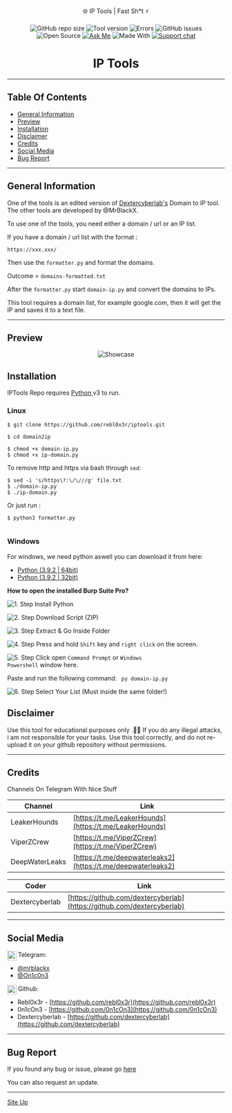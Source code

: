<p align="center">
  🌐 IP Tools | Fast Sh*t ⚡️<br><br>
  <img alt="GitHub repo size" src="https://img.shields.io/github/repo-size/rebl0x3r/iptools">
  <img alt="Tool version" src="https://img.shields.io/badge/version-1.2-brightgreen">
  <img alt="Errors" src="https://img.shields.io/badge/errors fixed-0-red">
  <img alt="GitHub issues" src="https://img.shields.io/github/issues/rebl0x3r/iptools">
  <img alt="Open Source" src="https://badges.frapsoft.com/os/v1/open-source.png?v=103">
  <a href="https://t.me/mrblackx"><img alt="Ask Me" src="https://img.shields.io/badge/Ask%20me-anything-1abc9c.svg"></a>
  <img alt="Made With" src="https://forthebadge.com/images/badges/made-with-python.svg">
  <a href="https://t.me/viperzcrewchat/"><img src="https://raw.githubusercontent.com/Patrolavia/telegram-badge/master/chat.svg" alt="Support chat"></a>
</p>

<h1 align=center>IP Tools</h1>

<hr>

<h2>Table Of Contents</h2>

* [General Information](#general-info)
* [Preview](#preview)
* [Installation](#installation)
* [Disclaimer](#disclaimer)
* [Credits](#credits)
* [Social Media](#social-media)
* [Bug Report](#bug-report)

<hr>

<h2>General Information</h2>
  
  One of the tools is an edited version of <a href="https://github.com/dextercyberlab/Domain-to-IP-Converter">Dextercyberlab's</a> Domain to IP tool. The other tools are developed by @MrBlackX.
  
  To use one of the tools, you need either a domain / url or an IP list.
  
  If you have a domain / url list with the format :
  
  ```https://xxx.xxx/```
  
  Then use the ```formatter.py``` and format the domains. 
  
  Outcome = ```domains-formatted.txt```
  
  After the ```formatter.py``` start ```domain-ip.py``` and convert the domains to IPs.
  
  This tool requires a domain list, for example google.com, then it will get the IP and saves it to a text file.
  
<hr>

<h2>Preview</h2>
<p align="center">
  <img alt="Showcase" src="https://i.ibb.co/8jw7VLV/2021-02-04-15-03.png">
</p>

<h2>Installation</h2>

  IPTools Repo requires <a href="https://www.python.org/">Python </a> v3 to run.
  
  <h3>Linux</h3>
  
  ```
  $ git clone https://github.com/rebl0x3r/iptools.git
  
  $ cd domain2ip

  $ chmod +x domain-ip.py
  $ chmod +x ip-domain.py
  ```
  To remove http and https via bash through ```sed```:
  ```
  $ sed -i 's/https\?:\/\///g' file.txt 
  $ ./domain-ip.py
  $ ./ip-domain.py
  ```
  Or just run :
  ```
  $ python3 formatter.py
   
  ```
  
 
<h3>Windows</h3>

  For windows, we need python aswell you can download it from here:<br>
  
  
  * [Python (3.9.2 | 64bit)](https://www.python.org/ftp/python/3.9.2/python-3.9.2.exe)
  * [Python (3.9.2 | 32bit)](https://www.python.org/ftp/python/3.9.2/python-3.9.2-amd64.exe)
  
  **How to open the installed Burp Suite Pro?**

  <img alt="1. Step" src="https://img.shields.io/badge/Step-1-blueviolet" /> Install Python
  
  <img alt="2. Step" src="https://img.shields.io/badge/Step-2-blueviolet" /> Download Script (ZIP)
  
  <img alt="3. Step" src="https://img.shields.io/badge/Step-3-blueviolet" /> Extract & Go Inside Folder
  
   <img alt="4. Step" src="https://img.shields.io/badge/Step-4-blueviolet" /> Press and hold <code>Shift</code> key and <code>right click</code> on the screen.
   
   <img alt="5. Step" src="https://img.shields.io/badge/Step-5-blueviolet" /> Click open <code>Command Prompt</code> or <code>Windows Powershell</code> window here.
    
   Paste and run the following command:
   <code> py domain-ip.py </code>
  
  <img alt="6. Step" src="https://img.shields.io/badge/Step-6-blueviolet" /> Select Your List (Must inside the same folder!)


<h2>Disclaimer</h2>

  Use this tool for educational purposes only .🕵️‍♂️
  If you do any illegal attacks, i am not responsible for your tasks.
  Use this tool correctly, and do not re-upload it on your github repository without permissions.
  
<hr>
  
<h2>Credits</h2>
  
  Channels On Telegram With Nice Stuff
  
  | Channel | Link |
  | ------ | ------ |
  | LeakerHounds | [https://t.me/LeakerHounds](https://t.me/LeakerHounds) | 
  | ViperZCrew | [https://t.me/ViperZCrew](https://t.me/ViperZCrew) |
  | DeepWaterLeaks | [https://t.me/deepwaterleaks2](https://t.me/deepwaterleaks2) |
  
  | Coder | Link |
  | ------ | ------ |
  | Dextercyberlab | [https://github.com/dextercyberlab](https://github.com/dextercyberlab) |
  

<hr>
            
<h2>Social Media</h2>
 <img align="left" alt="telegram.org" width="22px" src="https://images.vexels.com/media/users/3/137414/isolated/preview/3f7486417ddd88060a1818d44b6f3728-telegram-icon-logo-by-vexels.png" /> Telegram:<br />
 
* [@mrblackx](https://t.me/mrblackx)
* [@On1c0n3](https://t.me/On1c0n3)


<img align="left" alt="github.com" width="22px" src="https://image.flaticon.com/icons/svg/25/25231.svg" /> Github:<br />
 
* Rebl0x3r - [https://github.com/rebl0x3r](https://github.com/rebl0x3r)
* 0n1cOn3 - [https://github.com/0n1cOn3](https://github.com/0n1cOn3)
* Dextercyberlab - [https://github.com/dextercyberlab](https://github.com/dextercyberlab)

<hr>

<h2>Bug Report</h2>

  If you found any bug or issue, please go [here](https://github.com/rebl0x3r/iptools/issues)
  
  You can also request an update.
  
<hr>



[Site Up](#ip-tools)

